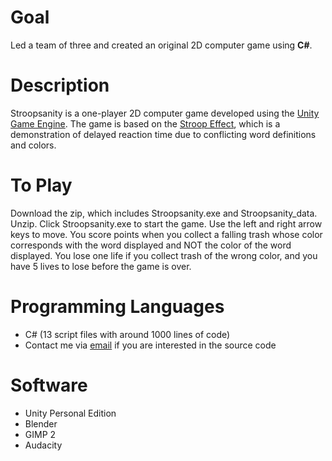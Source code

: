 # Goal #

Led a team of three and created an original 2D computer game using **C#**.

# Description #

Stroopsanity is a one-player 2D computer game developed using the [Unity Game Engine](https://unity3d.com/). The game is based on the [Stroop Effect](https://en.wikipedia.org/wiki/Stroop_effect), which is a demonstration of delayed reaction time due to conflicting word definitions and colors.

# To Play #

Download the zip, which includes Stroopsanity.exe and Stroopsanity_data. Unzip. Click Stroopsanity.exe to start the game. Use the left and right arrow keys to move. You score points when you collect a falling trash whose color corresponds with the word displayed and NOT the color of the word displayed. You lose one life if you collect trash of the wrong color, and you have 5 lives to lose before the game is over.

# Programming Languages #

* C# (13 script files with around 1000 lines of code)
* Contact me via [email](mailto:victormao98@gmail.com) if you are interested in the source code

# Software #

* Unity Personal Edition
* Blender
* GIMP 2
* Audacity


